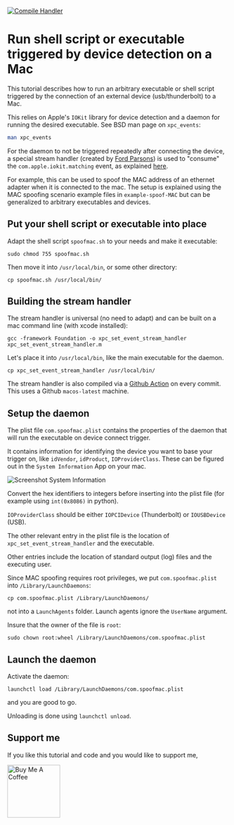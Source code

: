 [![Compile Handler](https://github.com/himbeles/mac-device-connect-daemon/workflows/Compile%20Handler/badge.svg?branch=master)](https://github.com/himbeles/mac-device-connect-daemon/actions?query=workflow%3A%22Compile+Handler%22)

# Run shell script or executable triggered by device detection on a Mac

This tutorial describes how to run an arbitrary executable or shell script triggered by the connection of an external device (usb/thunderbolt) to a Mac.

This relies on Apple's `IOKit` library for device detection and a daemon for running the desired executable.
See BSD man page on `xpc_events`:
```sh
man xpc_events
```

For the daemon to not be triggered repeatedly after connecting the device, a special stream handler (created by [Ford Parsons](https://github.com/snosrap/xpc_set_event_stream_handler/blob/master/xpc_set_event_stream_handler/main.m)) is used to "consume" the `com.apple.iokit.matching` event, as explained [here](https://github.com/snosrap/xpc_set_event_stream_handler).

For example, this can be used to spoof the MAC address of an ethernet adapter when it is connected to the mac.
The setup is explained using the MAC spoofing scenario example files in `example-spoof-MAC` but can be generalized to arbitrary executables and devices.


## Put your shell script or executable into place

Adapt the shell script `spoofmac.sh` to your needs and
make it executable:

```
sudo chmod 755 spoofmac.sh
```

Then move it into `/usr/local/bin`, or some other directory:

```
cp spoofmac.sh /usr/local/bin/
```

## Building the stream handler

The stream handler is universal (no need to adapt) and can be built on a mac command line (with xcode installed):

```
gcc -framework Foundation -o xpc_set_event_stream_handler xpc_set_event_stream_handler.m
```

Let's place it into `/usr/local/bin`, like the main executable for the daemon.

```
cp xpc_set_event_stream_handler /usr/local/bin/
```

The stream handler is also compiled via a [Github Action](https://github.com/himbeles/mac-device-connect-daemon/actions?query=workflow%3A%22Compile+Handler%22) on every commit. 
This uses a Github `macos-latest` machine. 


## Setup the daemon

The plist file `com.spoofmac.plist` contains the properties of the daemon that will run the executable on device connect trigger.

It contains information for identifying the device you want to base your trigger on, like `idVendor`, `idProduct`, `IOProviderClass`. These can be figured out in the `System Information` App on your mac.

![Screenshot System Information](example-spoof-MAC/screenshot-system-info.png)

Convert the hex identifiers to integers before inserting into the plist file (for example using `int(0x8086)` in python).

`IOProviderClass` should be either `IOPCIDevice` (Thunderbolt) or `IOUSBDevice` (USB).

The other relevant entry in the plist file is the location of `xpc_set_event_stream_handler` and the executable.

Other entries include the location of standard output (log) files and the executing user.


Since MAC spoofing requires root privileges, we put `com.spoofmac.plist` into `/Library/LaunchDaemons`:

```
cp com.spoofmac.plist /Library/LaunchDaemons/
```

not into a `LaunchAgents` folder. Launch agents ignore the `UserName` argument.

Insure that the owner of the file is `root`:

```
sudo chown root:wheel /Library/LaunchDaemons/com.spoofmac.plist
```

## Launch the daemon

Activate the daemon:

```
launchctl load /Library/LaunchDaemons/com.spoofmac.plist
```

and you are good to go.


Unloading is done using `launchctl unload`.

## Support me
If you like this tutorial and code and you would like to support me,

<a href="https://www.buymeacoffee.com/lri" target="_blank"><img width="120" src="https://cdn.buymeacoffee.com/buttons/v2/default-yellow.png" alt="Buy Me A Coffee"></a>
